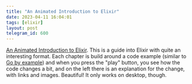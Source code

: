 ```yaml
---
title: "An Animated Introduction to Elixir"
date: 2023-04-11 16:04:01
tags: [elixir]
layout: post
telegram_id: 600
---
```


[An Animated Introduction to Elixir](https://markm208.github.io/exbook/). This is a guide into Elixir with quite an interesting format. Each chapter is build around a code example (similar to [Go by example](https://gobyexample.com/)) and when you press the "play" button, you see how the code changes a bit, and on the left there is an explanation for the change, with links and images. Beautiful! It only works on desktop, though.
